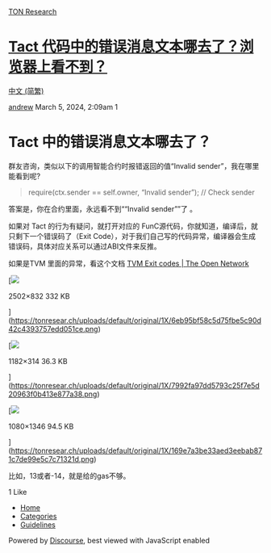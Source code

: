 [TON Research](/)

# [Tact 代码中的错误消息文本哪去了？浏览器上看不到？](/t/tact/515)

[中文 (简繁)](/c/zh/48) 

    

[andrew](https://tonresear.ch/u/andrew)   March 5, 2024, 2:09am  1

# [](#tact-1)Tact 中的错误消息文本哪去了？

群友咨询，类似以下的调用智能合约时报错返回的值“Invalid sender”，我在哪里能看到呢?

> require(ctx.sender == self.owner, “Invalid sender”); // Check sender

答案是，你在合约里面，永远看不到““Invalid sender””了 。

如果对 Tact 的行为有疑问，就打开对应的 FunC源代码，你就知道，编译后，就只剩下一个错误码了（Exit Code），对于我们自己写的代码异常，编译器会生成错误码，具体对应关系可以通过ABI文件来反推。

如果是TVM 里面的异常，看这个文档 [TVM Exit codes | The Open Network](https://docs.ton.org/learn/tvm-instructions/tvm-exit-codes)

[![](https://tonresear.ch/uploads/default/optimized/1X/6eb95bf58c5d75fbe5c90d42c4393757edd051ce_2_690x229.png)

2502×832 332 KB

](https://tonresear.ch/uploads/default/original/1X/6eb95bf58c5d75fbe5c90d42c4393757edd051ce.png)

[![](https://tonresear.ch/uploads/default/optimized/1X/7992fa97dd5793c25f7e5d20963f0b413e877a38_2_690x183.png)

1182×314 36.3 KB

](https://tonresear.ch/uploads/default/original/1X/7992fa97dd5793c25f7e5d20963f0b413e877a38.png)

[![](https://tonresear.ch/uploads/default/optimized/1X/169e7a3be33aed3eebab871c7de99e5c7c71321d_2_401x500.png)

1080×1346 94.5 KB

](https://tonresear.ch/uploads/default/original/1X/169e7a3be33aed3eebab871c7de99e5c7c71321d.png)

比如，13或者-14，就是给的gas不够。

  1 Like

*   [Home](/)
*   [Categories](/categories)
*   [Guidelines](/guidelines)

Powered by [Discourse](https://www.discourse.org), best viewed with JavaScript enabled